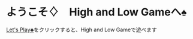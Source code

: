 # ようこそ♢　High and Low Gameへ♠
[Let's Play♣](https://itakuramayu-streamlit-practice09-viewshigh-and-low-view-vwy7d5.streamlit.app/)をクリックすると、High and Low Gameで遊べます

